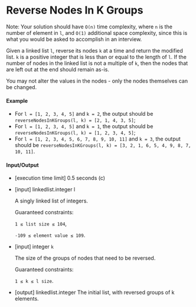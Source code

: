 Reverse Nodes In K Groups
=========================

Note: Your solution should have `O(n)` time complexity, where `n` is
the number of element in `l`, and `O(1)` additional space complexity,
since this is what you would be asked to accomplish in an interview.

Given a linked list `l`, reverse its nodes `k` at a time and return the
modified list. `k` is a positive integer that is less than or equal to
the length of `l`. If the number of nodes in the linked list is not a
multiple of `k`, then the nodes that are left out at the end should
remain as-is.

You may not alter the values in the nodes - only the nodes themselves
can be changed.

#### Example

* For `l = [1, 2, 3, 4, 5]` and `k = 2`, the output should be
  `reverseNodesInKGroups(l, k) = [2, 1, 4, 3, 5]`;
* For `l = [1, 2, 3, 4, 5]` and `k = 1`, the output should be
  `reverseNodesInKGroups(l, k) = [1, 2, 3, 4, 5]`;
* For `l = [1, 2, 3, 4, 5, 6, 7, 8, 9, 10, 11]` and `k = 3`, the output
  should be
  `reverseNodesInKGroups(l, k) = [3, 2, 1, 6, 5, 4, 9, 8, 7, 10, 11]`.

#### Input/Output

* \[execution time limit\] 0.5 seconds (c)

* \[input\] linkedlist.integer l

  A singly linked list of integers.

  Guaranteed constraints:

  `1 ≤ list size ≤ 104`,

  `-109 ≤ element value ≤ 109`.

* \[input\] integer `k`

  The size of the groups of nodes that need to be reversed.

  Guaranteed constraints:

  `1 ≤ k ≤ l size`.

* \[output\] linkedlist.integer
  The initial list, with reversed groups of k elements.
